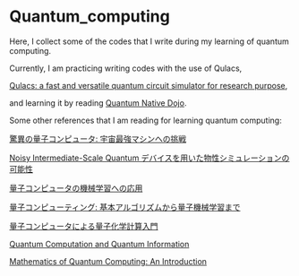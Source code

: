 # Quantum_computing
Here, I collect some of the codes that I write during my learning of quantum computing.

Currently, I am practicing writing codes with the use of Qulacs,

[Qulacs: a fast and versatile quantum circuit simulator for research purpose](https://arxiv.org/abs/2011.13524),

and learning it by reading [Quantum Native Dojo](https://dojo.qulacs.org/ja/latest/index.html).

Some other references that I am reading for learning quantum computing:

[驚異の量子コンピュータ: 宇宙最強マシンへの挑戦](https://www.amazon.co.jp/gp/product/4000296892/ref=ppx_yo_dt_b_asin_title_o05_s00?ie=UTF8&psc=1)

[Noisy Intermediate-Scale Quantum デバイスを用いた物性シミュレーションの可能性](http://mercury.yukawa.kyoto-u.ac.jp/~bussei.kenkyu/wp/wp-content/uploads/2022-101217.pdf)

[量子コンピュータの機械学習への応用](http://mercury.yukawa.kyoto-u.ac.jp/~bussei.kenkyu/wp/wp-content/uploads/2022-101218.pdf)

[量子コンピューティング: 基本アルゴリズムから量子機械学習まで](https://www.amazon.co.jp/dp/4274226212?psc=1&ref=ppx_yo2ov_dt_b_product_details)

[量子コンピュータによる量子化学計算入門](https://www.amazon.co.jp/gp/product/4065218276/ref=ppx_yo_dt_b_asin_title_o06_s00?ie=UTF8&psc=1)

[Quantum Computation and Quantum Information](https://www.amazon.co.jp/Quantum-Computation-Information-10th-Anniversary/dp/1107002176/ref=sr_1_28?__mk_ja_JP=%E3%82%AB%E3%82%BF%E3%82%AB%E3%83%8A&crid=2ZYXFSQ4TUACO&keywords=quantum+computing&qid=1665747307&qu=eyJxc2MiOiI0LjY4IiwicXNhIjoiMy42MSIsInFzcCI6IjIuOTcifQ%3D%3D&sprefix=quantum+com%2Caps%2C1011&sr=8-28)

[Mathematics of Quantum Computing: An Introduction](https://www.amazon.co.jp/Mathematics-Quantum-Computing-Introduction-English-ebook/dp/B081GP6PGF/ref=sr_1_2?__mk_ja_JP=%E3%82%AB%E3%82%BF%E3%82%AB%E3%83%8A&crid=2ZYXFSQ4TUACO&keywords=quantum+computing&qid=1665747307&qu=eyJxc2MiOiI0LjY4IiwicXNhIjoiMy42MSIsInFzcCI6IjIuOTcifQ%3D%3D&sprefix=quantum+com%2Caps%2C1011&sr=8-2)
